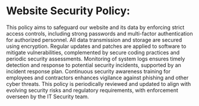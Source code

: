 # Website Security Policy:
This policy aims to safeguard our website and its data by enforcing strict access controls, including strong passwords and multi-factor authentication for authorized personnel. All data transmission and storage are secured using encryption. Regular updates and patches are applied to software to mitigate vulnerabilities, complemented by secure coding practices and periodic security assessments. Monitoring of system logs ensures timely detection and response to potential security incidents, supported by an incident response plan. Continuous security awareness training for employees and contractors enhances vigilance against phishing and other cyber threats. This policy is periodically reviewed and updated to align with evolving security risks and regulatory requirements, with enforcement overseen by the IT Security team.


